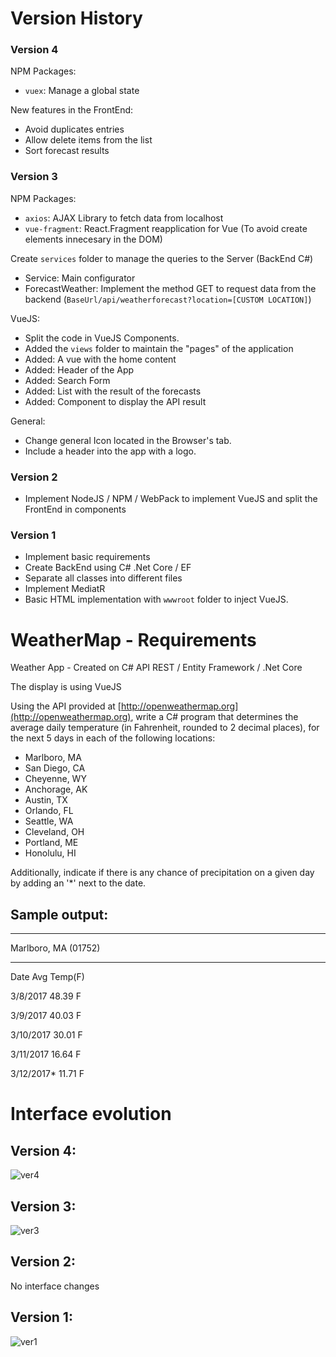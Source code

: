 # Version History

### Version 4
NPM Packages: 
- `vuex`: Manage a global state

New features in the FrontEnd:
- Avoid duplicates entries
- Allow delete items from the list
- Sort forecast results

### Version 3
NPM Packages: 
- `axios`: AJAX Library to fetch data from localhost
- `vue-fragment`: React.Fragment reapplication for Vue (To avoid create elements innecesary in the DOM)

Create `services` folder to manage the queries to the Server (BackEnd C#)
- Service: Main configurator
- ForecastWeather: Implement the method GET to request data from the backend (`BaseUrl/api/weatherforecast?location=[CUSTOM LOCATION]`)

VueJS:
- Split the code in VueJS Components.
- Added the `views` folder to maintain the "pages" of the application
- Added: A vue with the home content
- Added: Header of the App
- Added: Search Form
- Added: List with the result of the forecasts
- Added: Component to display the API result

General:
- Change general Icon located in the Browser's tab.
- Include a header into the app with a logo.

### Version 2
- Implement NodeJS / NPM / WebPack to implement VueJS and split the FrontEnd in components

### Version 1
- Implement basic requirements
- Create BackEnd using C# .Net Core / EF
- Separate all classes into different files
- Implement MediatR
- Basic HTML implementation with `wwwroot` folder to inject VueJS. 

# WeatherMap - Requirements
Weather App - Created on C# API REST / Entity Framework / .Net Core

The display is using VueJS

Using the API provided at [http://openweathermap.org](http://openweathermap.org), write a C# program that determines the average daily temperature (in Fahrenheit, rounded to 2 decimal places), for the next 5 days in each of the following locations:

- Marlboro, MA
- San Diego, CA
- Cheyenne, WY
- Anchorage, AK
- Austin, TX
- Orlando, FL
- Seattle, WA
- Cleveland, OH
- Portland, ME
- Honolulu, HI

Additionally, indicate if there is any chance of precipitation on a given day by adding an '*' next to the date.

## Sample output:

_______________________
Marlboro, MA (01752)
_______________________
Date       Avg Temp(F)

3/8/2017   48.39 F

3/9/2017   40.03 F

3/10/2017  30.01 F

3/11/2017  16.64 F

3/12/2017* 11.71 F

# Interface evolution

## Version 4:
![ver4](https://i.imgur.com/YkrD0yC.gif)

## Version 3:
![ver3](https://i.imgur.com/EQKWPvb.gif)

## Version 2:
No interface changes

## Version 1:
![ver1](https://i.imgur.com/Z2DSwJL.gif)
